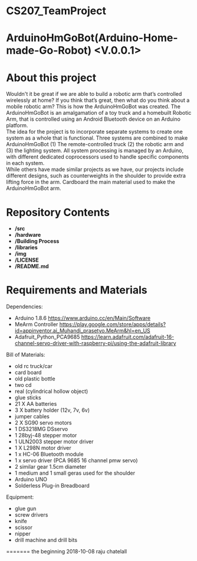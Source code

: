 # CS207_TeamProject


ArduinoHmGoBot(Arduino-Home-made-Go-Robot) <V.0.0.1>
=============

About this project
===========

Wouldn't it be great if we are able to build a robotic arm that’s controlled wirelessly at home? If you think that’s great, then what do you think about a mobile robotic arm? This is how the ArduinoHmGoBot was created. The ArduinoHmGoBot is an amalgamation of a toy truck and a homebuilt Robotic Arm, that is controlled using an Android Bluetooth device on an Arduino platform.                                
 	The idea for the project is to incorporate separate systems to create one system as a whole that is functional. Three systems are combined to make ArduinoHmGoBot (1) The remote-controlled truck (2) the robotic arm and (3) the lighting system. All system processing is managed by an Arduino, with different dedicated coprocessors used to handle specific components in each system.                        
	While others have made similar projects as we have, our projects include different designs, such as counterweights in the shoulder to provide extra lifting force in the arm. Cardboard the main material used to make the ArduinoHmGoBot arm.


Repository Contents
============
* **/src** 
* **/hardware** 
* **/Building Process**
* **/libraries** 
* **/img** 
* **/LICENSE** 
* **/README.md** 

Requirements and Materials
============

Dependencies:
* Arduino 1.8.6 https://www.arduino.cc/en/Main/Software
* MeArm Controller https://play.google.com/store/apps/details?id=appinventor.ai_Muhandi_prasetyo.MeArm&hl=en_US
* Adafruit_Python_PCA9685 https://learn.adafruit.com/adafruit-16-channel-servo-driver-with-raspberry-pi/using-the-adafruit-library

Bill of Materials:
* old rc truck/car
* card board
* old plastic bottle
* two cd
* real (cylindrical hollow object)
* glue sticks
* 21 X AA batteries 
* 3 X battery holder (12v, 7v, 6v)
* jumper cables
* 2 X SG90 servo motors
* 1 DS3218MG DSservo
* 1 28byj-48 stepper motor
* 1 ULN2003 stepper motor driver 
* 1 X L298N motor driver
* 1 x HC-06 Bluetooth module
* 1 x servo driver (PCA 9685 16 channel pmw servo)
* 2 similar gear 1.5cm diameter 
* 1 medium and 1 small geras used for the shoulder
* Arduino UNO
* Solderless Plug-in Breadboard

Equipment:
* glue gun
* screw drivers
* knife
* scissor
* nipper
* drill machine and drill bits




=======
the beginning
2018-10-08 raju chatelall

